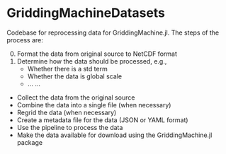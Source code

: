 # GriddingMachineDatasets

Codebase for reprocessing data for GriddingMachine.jl. The steps of the process are:

0. Format the data from original source to NetCDF format
1. Determine how the data should be processed, e.g.,
   - Whether there is a std term
   - Whether the data is global scale
   - ... ...



- Collect the data from the original source
- Combine the data into a single file (when necessary)
- Regrid the data (when necessary)
- Create a metadata file for the data (JSON or YAML format)
- Use the pipeline to process the data
- Make the data available for download using the GriddingMachine.jl package
